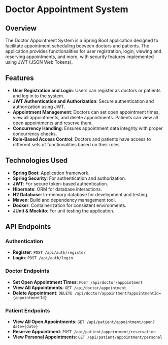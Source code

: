 # Doctor Appointment System

## Overview
The Doctor Appointment System is a Spring Boot application designed to facilitate appointment scheduling between doctors and patients. The application provides functionalities for user registration, login, viewing and reserving appointments, and more, with security features implemented using JWT (JSON Web Tokens).

## Features
- **User Registration and Login**: Users can register as doctors or patients and log in to the system.
- **JWT Authentication and Authorization**: Secure authentication and authorization using JWT.
- **Appointment Management**: Doctors can set open appointment times, view all appointments, and delete appointments. Patients can view all open appointments and reserve them.
- **Concurrency Handling**: Ensures appointment data integrity with proper concurrency checks.
- **Role-Based Access Control**: Doctors and patients have access to different sets of functionalities based on their roles.

## Technologies Used
- **Spring Boot**: Application framework.
- **Spring Security**: For authentication and authorization.
- **JWT**: For secure token-based authentication.
- **Hibernate**: ORM for database interactions.
- **H2 Database**: In-memory database for development and testing.
- **Maven**: Build and dependency management tool.
- **Docker**: Containerization for consistent environments.
- **JUnit & Mockito**: For unit testing the application.

## API Endpoints

### Authentication
- **Register**: `POST /api/auth/register`
- **Login**: `POST /api/auth/login`

### Doctor Endpoints
- **Set Open Appointment Times**: `POST /api/doctor/appointment`
- **View All Appointments**: `GET /api/doctor/appointment`
- **Delete Appointment**: `DELETE /api/doctor/appointment?appointmentId={appointmentId}`

### Patient Endpoints
- **View All Open Appointments**: `GET /api/patient/appointment/open?date={date}`
- **Reserve Appointment**: `POST /api/patient/appointment/reservation`
- **View Personal Appointments**: `GET /api/patient/appointment/personal`

